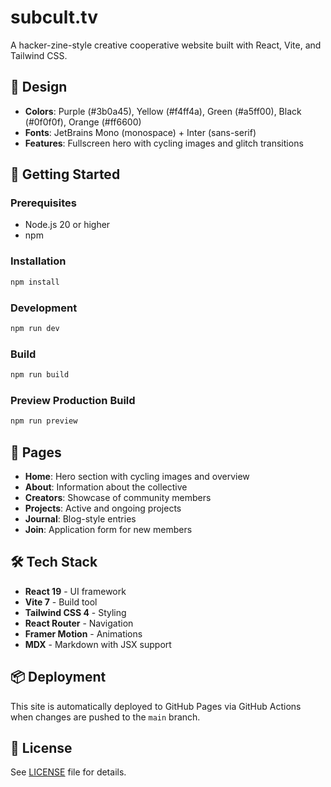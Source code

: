 # subcult.tv

A hacker-zine-style creative cooperative website built with React, Vite, and Tailwind CSS.

## 🎨 Design

- **Colors**: Purple (#3b0a45), Yellow (#f4ff4a), Green (#a5ff00), Black (#0f0f0f), Orange (#ff6600)
- **Fonts**: JetBrains Mono (monospace) + Inter (sans-serif)
- **Features**: Fullscreen hero with cycling images and glitch transitions

## 🚀 Getting Started

### Prerequisites

- Node.js 20 or higher
- npm

### Installation

```bash
npm install
```

### Development

```bash
npm run dev
```

### Build

```bash
npm run build
```

### Preview Production Build

```bash
npm run preview
```

## 📄 Pages

- **Home**: Hero section with cycling images and overview
- **About**: Information about the collective
- **Creators**: Showcase of community members
- **Projects**: Active and ongoing projects
- **Journal**: Blog-style entries
- **Join**: Application form for new members

## 🛠️ Tech Stack

- **React 19** - UI framework
- **Vite 7** - Build tool
- **Tailwind CSS 4** - Styling
- **React Router** - Navigation
- **Framer Motion** - Animations
- **MDX** - Markdown with JSX support

## 📦 Deployment

This site is automatically deployed to GitHub Pages via GitHub Actions when changes are pushed to the `main` branch.

## 📝 License

See [LICENSE](LICENSE) file for details.

